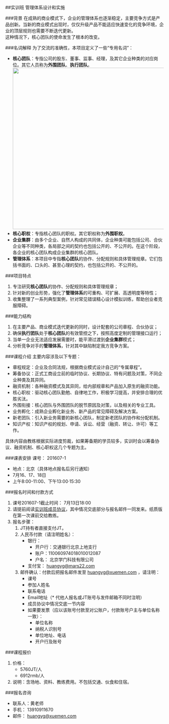 ##实训班
管理体系设计和实施

###背景
在成熟的商业模式下，企业的管理体系也逐渐稳定，主要竞争方式是产品创新。当新的商业模式出现时，仅仅升级产品不能适应快速变化的竞争环境，企业的顶层规则也需要不断迭代更新。  
这种情况下，核心团队的使命发生了根本的改变。  

###名词解释
为了交流的准确性，本项目定义了一些“专用名词”：

* **核心团队**：专指公司的股东、董事、监事、经理，及其它企业种类的对应岗位。其它人员称为**外围团队**、**执行团队**。
<img src="img/kernel.png" width=512></img>
* **核心职权**：专指核心团队的职权。其它职权称为**外围职权**。
* **企业集群**：由多个企业、自然人构成的共同体，企业种类可能包括公司、合伙企业等不同种类，各局部之间的契约也包括公开的、不公开的。在这个阶段，各企业的核心团队构成企业集群的核心团队。
* **管理体系**：本项目中专指**核心团队**的协作、分配规则和具体管理规章。它们包括书面的、口头的、甚至心理的契约，也包括公开的、不公开的。

###项目特点
1. 专注研究**核心团队**的协作、分配规则和具体管理规章；
2. 针对新的创业形势，强化了**管理体系**的可重构、可扩展、高透明度等特性；
3. 收集整理了一系列典型案例，针对常见错误精心设计模拟训练，帮助创业者克服障碍。

###能力结构
1. 在主要产品、商业模式迭代更新的同时，设计配套的公司章程、合伙协议；
2. 确保**执行团队**处于**核心团队**的有效管控之下，按照高度定制的管理接口运行；
3. 当单一企业无法适应发展需要时，能平滑过渡到**企业集群**模式；
4. 分析竞争对手的**管理体系**，针对其中缺陷制定我方竞争方案。

###课程介绍 
主要内容涉及以下专题：

* 章程规定：企业及合同法规，根据商业模式设计自己的“专属章程”。
* 筹备协议：正式工商设立前的临时协议、长期协议、特有问题及对策，不同企业种类及其异同。
* 融资机制：各种融资模式及其异同，给内部规章和产品加入原生的融资功能。
* 核心职权：驱动核心团队勤勉、自律地工作，积极学习提高，并安排合理的优胜劣汰。
* 外围衔接：核心团队与外围团队的脱节原因及对策，以及相关的专业工具。
* 业务孵化：成熟企业孵化新业务、新产品的常见障碍及解决方案。
* 新老团队：引入新业务需要的新核心团队，制定新老团队的协作和分配机制。
* 知识产权：知识产权的规划、申请、诉讼、经营（融资、转让、许可）等工作。

具体内容由教练根据实际进度剪裁，如果筹备期的学员较多，实训时会以筹备协议、融资机制、核心职权这几个专题为主。
          
###课表安排
课号： 201607-1

* 地点：北京（具体地点报名后另行通知）
* 7月16、17、18日 
* 上午8:00-11:00、下午13:00·15:30

###报名时间和付款方式 
1. 课号201607-1截止时间： 7月13日18:00
2. 请提前阅读[实训班成员协议](../contract/PSMD.WorkshopMember.md)，其中情况交底部分与报名邮件一同发来。纸质版在第一次课前交给教练。
3. 报名步骤：
	1. JT持有者直接支付JT。
	2. 人民币付款（请注明姓名）： 
		* 银行：
			* 开户行：交通银行北京上地支行  
			* 账户：110060974018010012087  
			* 户名： 北京学门科技有限公司  
		* 支付宝： huangyg@mars22.com 
	3. 邮件确认：付款后把报名邮件发至 huangyg@xuemen.com ，请注明：  
		* 课号
		* 参加人姓名
		* 联系电话
		* Email地址（* 代他人报名或JT账号与发件邮箱不同时注明）
		* 成员协议中情况交底一节内容
		* 如果要发票（应以该账号付款至对公账户，付款账号户主与单位名称一致）：
			* 单位名称
			* 纳税人识别号
			* 单位地址、电话
			* 开户行及账号

###课程报价 
1. 价格：
	* 5760JT/人
	* 6912rmb/人
2. 说明：含场地、资料、教练费用。不包括交通、伙食和住宿。

###报名咨询
* 联系人：黄老师
* 手机： 13910911670
* 邮件： huangyg@xuemen.com